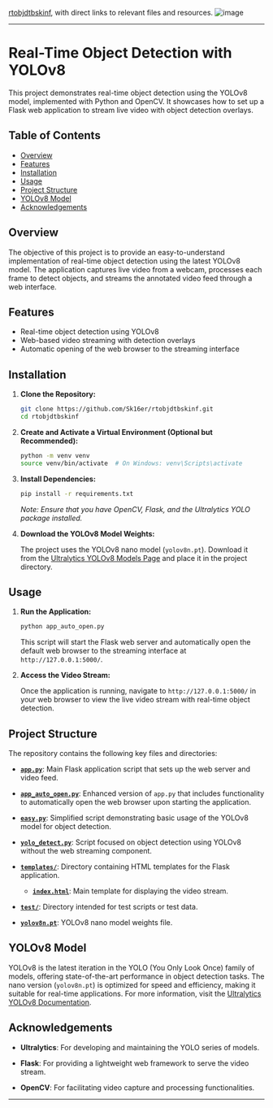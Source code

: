 [rtobjdtbskinf](https://github.com/Sk16er/rtobjdtbskinf), with direct links to relevant files and resources.
![image](https://github.com/user-attachments/assets/289d73c6-9096-4f7c-843a-4b1951213cf9)

---

# Real-Time Object Detection with YOLOv8

This project demonstrates real-time object detection using the YOLOv8 model, implemented with Python and OpenCV. It showcases how to set up a Flask web application to stream live video with object detection overlays.

## Table of Contents

- [Overview](#overview)
- [Features](#features)
- [Installation](#installation)
- [Usage](#usage)
- [Project Structure](#project-structure)
- [YOLOv8 Model](#yolov8-model)
- [Acknowledgements](#acknowledgements)

## Overview

The objective of this project is to provide an easy-to-understand implementation of real-time object detection using the latest YOLOv8 model. The application captures live video from a webcam, processes each frame to detect objects, and streams the annotated video feed through a web interface.

## Features

- Real-time object detection using YOLOv8
- Web-based video streaming with detection overlays
- Automatic opening of the web browser to the streaming interface

## Installation

1. **Clone the Repository:**

   ```bash
   git clone https://github.com/Sk16er/rtobjdtbskinf.git
   cd rtobjdtbskinf
   ```



2. **Create and Activate a Virtual Environment (Optional but Recommended):**

   ```bash
   python -m venv venv
   source venv/bin/activate  # On Windows: venv\Scripts\activate
   ```



3. **Install Dependencies:**

   ```bash
   pip install -r requirements.txt
   ```



   *Note: Ensure that you have OpenCV, Flask, and the Ultralytics YOLO package installed.*

4. **Download the YOLOv8 Model Weights:**

   The project uses the YOLOv8 nano model (`yolov8n.pt`). Download it from the [Ultralytics YOLOv8 Models Page](https://docs.ultralytics.com/models/yolov8n/) and place it in the project directory.

## Usage

1. **Run the Application:**

   ```bash
   python app_auto_open.py
   ```



   This script will start the Flask web server and automatically open the default web browser to the streaming interface at `http://127.0.0.1:5000/`.

2. **Access the Video Stream:**

   Once the application is running, navigate to `http://127.0.0.1:5000/` in your web browser to view the live video stream with real-time object detection.

## Project Structure

The repository contains the following key files and directories:

- **[`app.py`](https://github.com/Sk16er/rtobjdtbskinf/blob/main/app.py)**: Main Flask application script that sets up the web server and video feed.

- **[`app_auto_open.py`](https://github.com/Sk16er/rtobjdtbskinf/blob/main/app_auto_open.py)**: Enhanced version of `app.py` that includes functionality to automatically open the web browser upon starting the application.

- **[`easy.py`](https://github.com/Sk16er/rtobjdtbskinf/blob/main/easy.py)**: Simplified script demonstrating basic usage of the YOLOv8 model for object detection.

- **[`yolo_detect.py`](https://github.com/Sk16er/rtobjdtbskinf/blob/main/yolo_detect.py)**: Script focused on object detection using YOLOv8 without the web streaming component.

- **[`templates/`](https://github.com/Sk16er/rtobjdtbskinf/tree/main/templates)**: Directory containing HTML templates for the Flask application.

  - **[`index.html`](https://github.com/Sk16er/rtobjdtbskinf/blob/main/templates/index.html)**: Main template for displaying the video stream.

- **[`test/`](https://github.com/Sk16er/rtobjdtbskinf/tree/main/test)**: Directory intended for test scripts or test data.

- **[`yolov8n.pt`](https://github.com/Sk16er/rtobjdtbskinf/blob/main/yolov8n.pt)**: YOLOv8 nano model weights file.

## YOLOv8 Model

YOLOv8 is the latest iteration in the YOLO (You Only Look Once) family of models, offering state-of-the-art performance in object detection tasks. The nano version (`yolov8n.pt`) is optimized for speed and efficiency, making it suitable for real-time applications. For more information, visit the [Ultralytics YOLOv8 Documentation](https://docs.ultralytics.com/models/yolov8n/).

## Acknowledgements

- **Ultralytics**: For developing and maintaining the YOLO series of models.

- **Flask**: For providing a lightweight web framework to serve the video stream.

- **OpenCV**: For facilitating video capture and processing functionalities.

---
